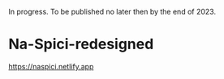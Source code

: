 In progress. To be published no later then by the end of 2023. 

# Na-Spici-redesigned
https://naspici.netlify.app
